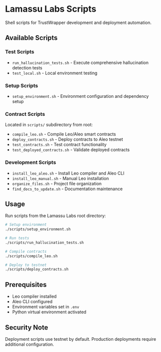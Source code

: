 # Lamassu Labs Scripts

Shell scripts for TrustWrapper development and deployment automation.

## Available Scripts

### Test Scripts
- `run_hallucination_tests.sh` - Execute comprehensive hallucination detection tests
- `test_local.sh` - Local environment testing

### Setup Scripts
- `setup_environment.sh` - Environment configuration and dependency setup

### Contract Scripts
Located in `scripts/` subdirectory from root:
- `compile_leo.sh` - Compile Leo/Aleo smart contracts
- `deploy_contracts.sh` - Deploy contracts to Aleo testnet
- `test_contracts.sh` - Test contract functionality
- `test_deployed_contracts.sh` - Validate deployed contracts

### Development Scripts
- `install_leo_aleo.sh` - Install Leo compiler and Aleo CLI
- `install_leo_manual.sh` - Manual Leo installation
- `organize_files.sh` - Project file organization
- `find_docs_to_update.sh` - Documentation maintenance

## Usage

Run scripts from the Lamassu Labs root directory:

```bash
# Setup environment
./scripts/setup_environment.sh

# Run tests
./scripts/run_hallucination_tests.sh

# Compile contracts
./scripts/compile_leo.sh

# Deploy to testnet
./scripts/deploy_contracts.sh
```

## Prerequisites

- Leo compiler installed
- Aleo CLI configured
- Environment variables set in `.env`
- Python virtual environment activated

## Security Note

Deployment scripts use testnet by default. Production deployments require additional configuration.